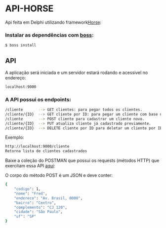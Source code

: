 # API-HORSE

Api feita em Delphi utilizando framework[Horse](https://github.com/HashLoad/horse):

### Instalar as dependências com [boss](https://github.com/HashLoad/boss):
``` sh
$ boss install 
```
## API
A aplicação será iniciada e um servidor estará rodando e acessivel no endereço:
``` sh
localhost:9000
```
### A API possui os endpoints:
``` sh
/cliente       --> GET clientes: para pegar todos os clientes.
/cliente/{ID}  --> GET cliente por ID: para pegar um cliente com base no seu id.
/cliente       --> POST cliente para cadastrar um cliente novo.
/cliente/{ID}  --> PUT atualiza cliente já cadastrado previamente.
/cliente/{ID}  --> DELETE cliente por ID para deletar um cliente por ID.
```
Exemplo:
``` sh
http://localhost:9000/cliente
Retorna lista de clientes cadastrados
```
Baixe a coleção do POSTMAN que possui os requests (métodos HTTP) que exercitam essa API [aqui](https://github.com/Fernandotga/api-mvc-horse/tree/main/Postman):

O corpo do método POST é um JSON e deve conter:
``` sh
{
    "codigo": 1,
    "nome": "Fred",
    "endereco": "Av. Brasil, 0000",
    "bairro": "Centro",
    "complemento": "CJ 120",
    "cidade": "São Paulo",
    "uf": "SP"
}
```


